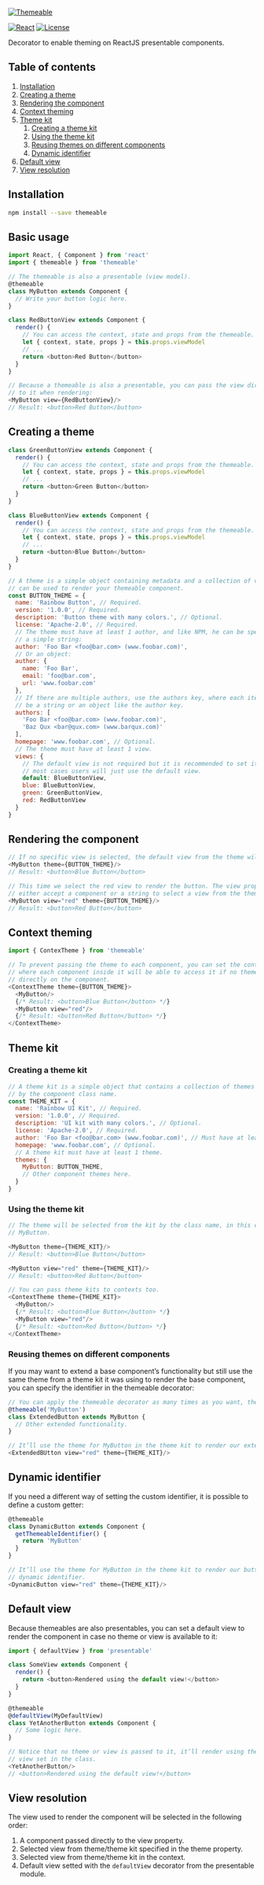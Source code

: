 [![Themeable](art/logo.png)][themeable]

[![React](https://img.shields.io/:react-%5E15%7C%5E16-green.svg?style=flat-square)][themeable]
[![License](http://img.shields.io/:license-apache-blue.svg?style=flat-square)][themeable]

Decorator to enable theming on ReactJS presentable components.

## Table of contents

1. [Installation](#installation)
2. [Creating a theme](#creating-a-theme)
3. [Rendering the component](#rendering-the-component)
4. [Context theming](#context-theming)
5. [Theme kit](#theme-kit)
   1. [Creating a theme kit](#creating-a-theme-kit)
   2. [Using the theme kit](#using-the-theme-kit)
   3. [Reusing themes on different components](#reusing-themes-on-different-components)
   4. [Dynamic identifier](#dynamic-identifier)
6. [Default view](#default-view)
7. [View resolution](#view-resolution)

## Installation

```sh
npm install --save themeable
```

## Basic usage

```js
import React, { Component } from 'react'
import { themeable } from 'themeable'

// The themeable is also a presentable (view model).
@themeable
class MyButton extends Component {
  // Write your button logic here.
}

class RedButtonView extends Component {
  render() {
    // You can access the context, state and props from the themeable.
    let { context, state, props } = this.props.viewModel
    // ...
    return <button>Red Button</button>
  }
}

// Because a themeable is also a presentable, you can pass the view directly
// to it when rendering:
<MyButton view={RedButtonView}/>
// Result: <button>Red Button</button>
```

## Creating a theme

```js
class GreenButtonView extends Component {
  render() {
    // You can access the context, state and props from the themeable.
    let { context, state, props } = this.props.viewModel
    // ...
    return <button>Green Button</button>
  }
}

class BlueButtonView extends Component {
  render() {
    // You can access the context, state and props from the themeable.
    let { context, state, props } = this.props.viewModel
    // ...
    return <button>Blue Button</button>
  }
}

// A theme is a simple object containing metadata and a collection of views that
// can be used to render your themeable component.
const BUTTON_THEME = {
  name: 'Rainbow Button', // Required.
  version: '1.0.0', // Required.
  description: 'Button theme with many colors.', // Optional.
  license: 'Apache-2.0', // Required.
  // The theme must have at least 1 author, and like NPM, he can be specified as
  // a simple string:
  author: 'Foo Bar <foo@bar.com> (www.foobar.com)',
  // Or an object:
  author: {
    name: 'Foo Bar',
    email: 'foo@bar.com',
    url: 'www.foobar.com'
  },
  // If there are multiple authors, use the authors key, where each item can either
  // be a string or an object like the author key.
  authors: [
    'Foo Bar <foo@bar.com> (www.foobar.com)',
    'Baz Qux <bar@qux.com> (www.barqux.com)'
  ],
  homepage: 'www.foobar.com', // Optional.
  // The theme must have at least 1 view.
  views: {
    // The default view is not required but it is recommended to set it as in
    // most cases users will just use the default view.
    default: BlueButtonView,
    blue: BlueButtonView,
    green: GreenButtonView,
    red: RedButtonView
  }
}
```

## Rendering the component

```js
// If no specific view is selected, the default view from the theme will be used.
<MyButton theme={BUTTON_THEME}/>
// Result: <button>Blue Button</button>

// This time we select the red view to render the button. The view property can
// either accept a component or a string to select a view from the theme.
<MyButton view="red" theme={BUTTON_THEME}/>
// Result: <button>Red Button</button>
```

## Context theming

```js
import { ContexTheme } from 'themeable'

// To prevent passing the theme to each component, you can set the context theme
// where each component inside it will be able to access it if no theme is specified
// directly on the component.
<ContextTheme theme={BUTTON_THEME}>
  <MyButton/>
  {/* Result: <button>Blue Button</button> */}
  <MyButton view="red"/>
  {/* Result: <button>Red Button</button> */}
</ContextTheme>
```

## Theme kit

### Creating a theme kit

```js
// A theme kit is a simple object that contains a collection of themes indexed
// by the component class name.
const THEME_KIT = {
  name: 'Rainbow UI Kit', // Required.
  version: '1.0.0', // Required.
  description: 'UI kit with many colors.', // Optional.
  license: 'Apache-2.0', // Required.
  author: 'Foo Bar <foo@bar.com> (www.foobar.com)', // Must have at least 1 author.
  homepage: 'www.foobar.com', // Optional.
  // A theme kit must have at least 1 theme.
  themes: {
    MyButton: BUTTON_THEME,
    // Other component themes here.
  }
}
```

### Using the theme kit

```js
// The theme will be selected from the kit by the class name, in this case
// MyButton.

<MyButton theme={THEME_KIT}/>
// Result: <button>Blue Button</button>

<MyButton view="red" theme={THEME_KIT}/>
// Result: <button>Red Button</button>

// You can pass theme kits to contexts too.
<ContextTheme theme={THEME_KIT}>
  <MyButton/>
  {/* Result: <button>Blue Button</button> */}
  <MyButton view="red"/>
  {/* Result: <button>Red Button</button> */}
</ContextTheme>
```

### Reusing themes on different components

If you may want to extend a base component’s functionality but still use the same
theme from a theme kit it was using to render the base component, you can specify
the identifier in the themeable decorator:

```js
// You can apply the themeable decorator as many times as you want, the fact
@themeable('MyButton')
class ExtendedButton extends MyButton {
  // Other extended functionality.
}

// It’ll use the theme for MyButton in the theme kit to render our extended button.
<ExtendedBUtton view="red" theme={THEME_KIT}/>
```

## Dynamic identifier

If you need a different way of setting the custom identifier, it is possible to
define a custom getter:

```js
@themeable
class DynamicButton extends Component {
  getThemeableIdentifier() {
    return 'MyButton'
  }
}

// It’ll use the theme for MyButton in the theme kit to render our button with the
// dynamic identifier.
<DynamicButton view="red" theme={THEME_KIT}/>
```
## Default view

Because themeables are also presentables, you can set a default view to render
the component in case no theme or view is available to it:

```js
import { defaultView } from 'presentable'

class SomeView extends Component {
  render() {
    return <button>Rendered using the default view!</button>
  }
}

@themeable
@defaultView(MyDefaultView)
class YetAnotherButton extends Component {
  // Some logic here.
}

// Notice that no theme or view is passed to it, it’ll render using the default
// view set in the class.
<YetAnotherButton/>
// <button>Rendered using the default view!</button>
```

## View resolution

The view used to render the component will be selected in the following order:

1. A component passed directly to the view property.
2. Selected view from theme/theme kit specified in the theme property.
3. Selected view from theme/theme kit in the context.
4. Default view setted with the `defaultView` decorator from the presentable module.

[themeable]: //github.com/borela/themeable
